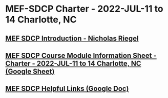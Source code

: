 #  MEF-SDCP Charter - 2022-JUL-11 to 14 Charlotte, NC

## [MEF SDCP Introduction - Nicholas Riegel](https://docs.google.com/presentation/d/1dDd9z5g9wYJKA0nkQ3nePmTewDzV1EeT4feaJpl1iT0/edit?usp=sharing)

## [MEF SDCP Course Module Information Sheet - Charter - 2022-JUL-11 to 14 Charlotte, NC (Google Sheet)](https://docs.google.com/spreadsheets/d/1mkaNuX8LZiQOpXDCybbCu9bvHiOXR60dmWLaNuJxcKc/edit?usp=sharing)

## [MEF SDCP Helpful Links (Google Doc)](https://docs.google.com/document/d/1CEhzOy3CoO7A5GLpZ-TgOyks7mE6EZ4iq-6ft3hRnw0/edit?usp=sharing)
